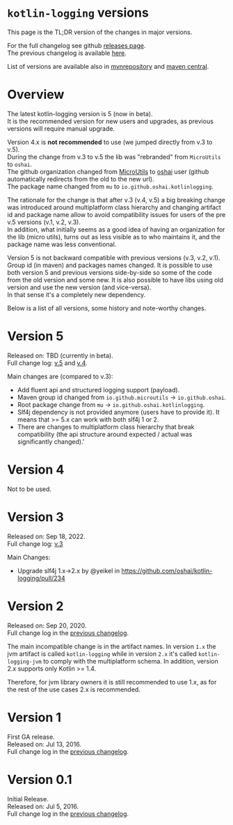 
# `kotlin-logging` versions

This page is the TL;DR version of the changes in major versions.

For the full changelog see github [releases page](https://github.com/oshai/kotlin-logging/releases).  
The previous changelog is available [here](https://github.com/oshai/kotlin-logging/ChangeLog-old.md).

List of versions are available also in [mvnrepository](https://mvnrepository.com/artifact/io.github.oshai/kotlin-logging)
and [maven central](https://repo1.maven.org/maven2/io/github/oshai/kotlin-logging/).

# Overview 

The latest kotlin-logging version is 5 (now in beta).  
It is the recommended version for new users and upgrades, as previous versions will require manual upgrade.

Version 4.x is **not recommended** to use (we jumped directly from v.3 to v.5).  
During the change from v.3 to v.5 the lib was "rebranded" from `MicroUtils` to `oshai`.  
The github organization changed from [MicroUtils](https://github.com/MicroUtils/kotlin-logging) to [oshai](https://github.com/oshai/kotlin-logging) user 
(github automatically redirects from the old to the new url).  
The package name changed from `mu` to `io.github.oshai.kotlinlogging`.

The rationale for the change is that after v.3 (v.4, v.5) a big breaking change was introduced around multiplatform class hierarchy
and changing artifact id and package name allow to avoid compatibility issues for users of the pre v.5 versions (v.1, v.2, v.3).  
In addition, what initially seems as a good idea of having an organization for the lib (micro utils), turns out as less visible as to who maintains it, and the package name was less conventional.

Version 5 is not backward compatible with previous versions (v.3, v.2, v.1). Group id (in maven) and packages names changed.
It is possible to use both version 5 and previous versions side-by-side so some of the code from the old version
and some new. It is also possible to have libs using old version and use the new version (and vice-versa).  
In that sense it's a completely new dependency.

Below is a list of all versions, some history and note-worthy changes.

# Version 5

Released on: TBD (currently in beta).  
Full change log: 
[v.5](https://github.com/oshai/kotlin-logging/releases/tag/5.0.0)
and [v.4](https://github.com/oshai/kotlin-logging/releases/tag/4.0.0).


Main changes are (compared to v.3):

- Add fluent api and structured logging support (payload).
- Maven group id changed from `io.github.microutils` -> `io.github.oshai`.
- Root package change from `mu` -> `io.github.oshai.kotlinlogging`.
- Slf4j dependency is not provided anymore (users have to provide it). It means that >= 5.x can work with both slf4j 1 or 2.
- There are changes to multiplatform class hierarchy that break compatibility (the api structure around expected / actual was significantly changed).'


# Version 4

Not to be used.

# Version 3

Released on: Sep 18, 2022.  
Full change log:
[v.3](https://github.com/oshai/kotlin-logging/releases/tag/3.0.0)

Main Changes:
- Upgrade slf4j 1.x->2.x by @yeikel in https://github.com/oshai/kotlin-logging/pull/234

# Version 2

Released on: Sep 20, 2020.  
Full change log in the [previous changelog](https://github.com/oshai/kotlin-logging/ChangeLog-old.md).

The main incompatible change is in the artifact names. In version `1.x` the jvm artifact is called `kotlin-logging` while in version `2.x` it's called `kotlin-logging-jvm` to comply with the multiplatform schema. In addition, version 2.x supports only Kotlin >= 1.4.

Therefore, for jvm library owners it is still recommended to use 1.x, as for the rest of the use cases 2.x is recommended.

# Version 1

First GA release.  
Released on: Jul 13, 2016.  
Full change log in the [previous changelog](https://github.com/oshai/kotlin-logging/ChangeLog-old.md).


# Version 0.1

Initial Release.  
Released on: Jul 5, 2016.  
Full change log in the [previous changelog](https://github.com/oshai/kotlin-logging/ChangeLog-old.md).

